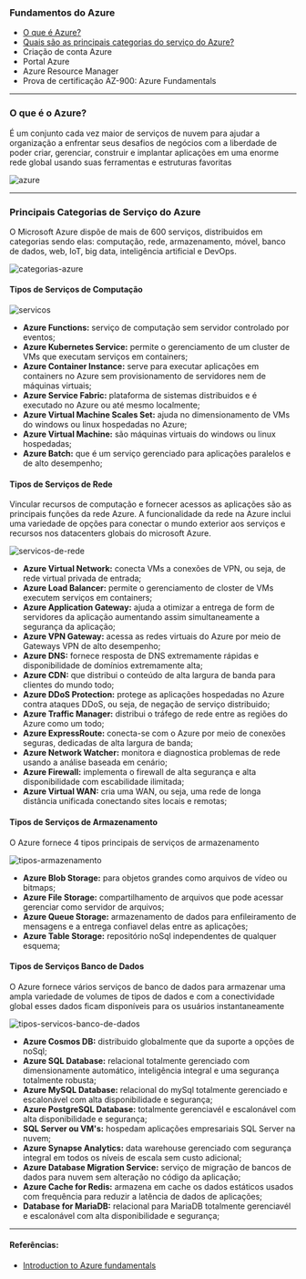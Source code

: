 ### Fundamentos do Azure

- [O que é Azure?](#what-is-azure)
- [Quais são as principais categorias do serviço do Azure?](#categorias-azure)
- Criação de conta Azure
- Portal Azure
- Azure Resource Manager
- Prova de certificação AZ-900: Azure Fundamentals

--- 

<div id="what-is-azure" />

### O que é o Azure?

É um conjunto cada vez maior de serviços de nuvem para ajudar a organização a enfrentar seus desafios de negócios com a liberdade de poder criar, gerenciar, construir e implantar aplicações em uma enorme rede global usando suas ferramentas e estruturas favoritas

![azure](https://user-images.githubusercontent.com/34458509/152707851-3ebf2ff4-7372-4be6-99bf-1561a52f6ca6.png)

---

<div id="categorias-azure" />

### Principais Categorias de Serviço do Azure

O Microsoft Azure dispõe de mais de 600 serviços, distribuidos em categorias sendo elas: computação, rede, armazenamento, móvel, banco de dados, web, IoT, big data, inteligência artificial e DevOps.

![categorias-azure](https://user-images.githubusercontent.com/34458509/152708066-dad28135-7635-42f7-a430-22a28a450573.png)

#### Tipos de Serviços de Computação

![servicos](https://user-images.githubusercontent.com/34458509/152708441-875e4aa5-014d-45bc-81b5-86c7f3f44fe1.png)

- **Azure Functions:** serviço de computação sem servidor controlado por eventos;
- **Azure Kubernetes Service:** permite o gerenciamento de um cluster de VMs que executam serviços em containers;
- **Azure Container Instance:** serve para executar aplicações em containers no Azure sem provisionamento de servidores nem de máquinas virtuais;
- **Azure Service Fabric:** plataforma de sistemas distribuidos e é executado no Azure ou até mesmo localmente;
- **Azure Virtual Machine Scales Set:** ajuda no dimensionamento de VMs do windows ou linux hospedadas no Azure;
- **Azure Virtual Machine:** são máquinas virtuais do windows ou linux hospedadas;
- **Azure Batch:** que é um serviço gerenciado para aplicações paralelos e de alto desempenho;

#### Tipos de Serviços de Rede

Vincular recursos de computação e fornecer acessos as aplicações são as principais funções da rede Azure. A funcionalidade da rede na Azure inclui uma variedade de opções para conectar o mundo exterior aos serviços  e recursos nos datacenters globais do microsoft Azure.

![servicos-de-rede](https://user-images.githubusercontent.com/34458509/152710123-2419526e-8637-4d36-9101-e2543852939e.png)

- **Azure Virtual Network:** conecta VMs a conexões de VPN, ou seja, de rede virtual privada de entrada;
- **Azure Load Balancer:** permite o gerenciamento de closter de VMs executem serviços em containers;
- **Azure Application Gateway:** ajuda a otimizar a entrega de form de servidores da aplicação aumentando assim simultaneamente a segurança da aplicação;
- **Azure VPN Gateway:** acessa as redes virtuais do Azure por meio de Gateways VPN de alto desempenho;
- **Azure DNS:** fornece resposta de DNS extremamente rápidas e disponibilidade de domínios extremamente alta;
- **Azure CDN:** que distribui o conteúdo de alta largura de banda para clientes do mundo todo;
- **Azure DDoS Protection:** protege as aplicações hospedadas no Azure contra ataques DDoS, ou seja, de negação de serviço distribuido;
- **Azure Traffic Manager:** distribui o tráfego de rede entre as regiões do Azure como um todo;
- **Azure ExpressRoute:** conecta-se com o Azure por meio de conexões seguras, dedicadas de alta largura de banda;
- **Azure Network Watcher:** monitora e diagnostica problemas de rede usando a análise baseada em cenário;
- **Azure Firewall:** implementa o firewall de alta segurança e alta disponibilidade com escabilidade ilimitada;
- **Azure Virtual WAN:** cria uma WAN, ou seja, uma rede de longa distância unificada conectando sites locais e remotas;

#### Tipos de Serviços de Armazenamento

O Azure fornece 4 tipos principais de serviços de armazenamento

![tipos-armazenamento](https://user-images.githubusercontent.com/34458509/152710492-551fa60d-dbfe-47db-af0d-9b8e2b189f3d.png)

- **Azure Blob Storage:** para objetos grandes como arquivos de vídeo ou bitmaps;
- **Azure File Storage:** compartilhamento de arquivos que pode acessar gerenciar como servidor de arquivos;
- **Azure Queue Storage:** armazenamento de dados para enfileiramento de mensagens e a entrega confiavel delas entre as aplicações;
- **Azure Table Storage:** repositório noSql independentes de qualquer esquema;

#### Tipos de Serviços Banco de Dados

O Azure fornece vários serviços de banco de dados para armazenar uma ampla variedade de volumes de tipos de dados e com a conectividade global esses dados ficam disponíveis para os usuários instantaneamente

![tipos-servicos-banco-de-dados](https://user-images.githubusercontent.com/34458509/152711212-790812b2-4d0a-45d8-a0a9-b74c4ea94e74.png)

- **Azure Cosmos DB:** distribuido globalmente que da suporte a opções de noSql;
- **Azure SQL Database:** relacional totalmente gerenciado com dimensionamente automático, inteligência integral e uma segurança totalmente robusta;
- **Azure MySQL Database:** relacional do mySql totalmente gerenciado e escalonável com alta disponibilidade e segurança;
- **Azure PostgreSQL Database:** totalmente gerenciavél e escalonável com alta disponibilidade e segurança;
- **SQL Server ou VM's:** hospedam aplicações empresariais SQL Server na nuvem;
- **Azure Synapse Analytics:** data warehouse gerenciado com segurança integral em todos os níveis de escala sem custo adicional;
- **Azure Database Migration Service:** serviço de migração de bancos de dados para nuvem sem alteração no código da aplicação;
- **Azure Cache for Redis:** armazena em cache os dados estáticos usados com frequência para reduzir a latência de dados de aplicações;
- **Database for MariaDB:** relacional para MariaDB totalmente gerenciavél e escalonável com alta disponibilidade e segurança;

---

#### Referências:

- [Introduction to Azure fundamentals](https://docs.microsoft.com/pt-br/learn/modules/intro-to-azure-fundamentals/)

